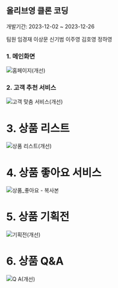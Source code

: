 ## 올리브영 클론 코딩

개발기간: 2023-12-02 ~ 2023-12-26

팀원 
임경재
이상문
신기범
이주영
김호영
정하영

### 1. 메인화면
![홈페이지(개선)](https://github.com/EconomyLIM/OliveYoungClone/assets/119987898/6de45d93-c85f-436d-b032-f0e08e8df510)

### 2. 고객 추천 서비스
![고객 맞춤 서비스(개선)](https://github.com/EconomyLIM/OliveYoungClone/assets/119987898/e378c46b-3931-4a93-822c-20e4b4901697)

# 3. 상품 리스트
![상품 리스트(개선)](https://github.com/EconomyLIM/OliveYoungClone/assets/119987898/00142646-d82e-494c-84ee-cf5fcee477a6)

# 4. 상품 좋아요 서비스
![상품_좋아요 - 복사본](https://github.com/EconomyLIM/OliveYoungClone/assets/119987898/2a5224ec-4852-4229-a865-fe21cf41eca8)

# 5. 상품 기획전
![기획전(개선)](https://github.com/EconomyLIM/OliveYoungClone/assets/119987898/1d00f8ca-8887-4568-8091-c64dd5ea840f)

# 6. 상품 Q&A
![Q A(개선)](https://github.com/EconomyLIM/OliveYoungClone/assets/119987898/9e5d5030-8e21-463a-a3c6-31b1ed37db18)

